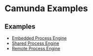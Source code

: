 # Camunda Examples

## Examples

* [Embedded Process Engine](https://github.com/Code2Bits/Camunda_Examples/tree/master/EmbeddedProcessEngine)
* [Shared Process Engine](https://github.com/Code2Bits/Camunda_Examples/tree/master/SharedProcessEngine)
* [Remote Process Engine](https://github.com/Code2Bits/Camunda_Examples/tree/master/RemoteProcessEngine)



